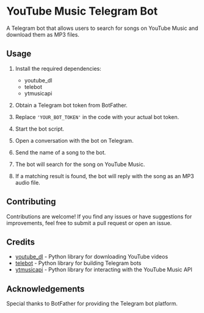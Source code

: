 # YouTube Music Telegram Bot

A Telegram bot that allows users to search for songs on YouTube Music and download them as MP3 files.

## Usage

1. Install the required dependencies:
   - youtube_dl
   - telebot
   - ytmusicapi

2. Obtain a Telegram bot token from BotFather.

3. Replace `'YOUR_BOT_TOKEN'` in the code with your actual bot token.

4. Start the bot script.

5. Open a conversation with the bot on Telegram.

6. Send the name of a song to the bot.

7. The bot will search for the song on YouTube Music.

8. If a matching result is found, the bot will reply with the song as an MP3 audio file.


## Contributing

Contributions are welcome! If you find any issues or have suggestions for improvements, feel free to submit a pull request or open an issue.

## Credits

- [youtube_dl](https://github.com/ytdl-org/youtube-dl) - Python library for downloading YouTube videos
- [telebot](https://github.com/eternnoir/pyTelegramBotAPI) - Python library for building Telegram bots
- [ytmusicapi](https://github.com/sigma67/ytmusicapi) - Python library for interacting with the YouTube Music API

## Acknowledgements

Special thanks to BotFather for providing the Telegram bot platform.
